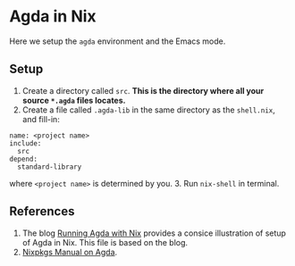 # Agda in Nix

Here we setup the `agda` environment and the Emacs mode.

## Setup

1. Create a directory called `src`. **This is the directory where all your source `*.agda` files locates.**
2. Create a file called `.agda-lib` in the same directory as the `shell.nix`, and fill-in:

  ```
  name: <project name>
  include:
    src
  depend:
    standard-library
  ```
  
  where `<project name>` is determined by you.
3. Run `nix-shell` in terminal.

## References

1. The blog [Running Agda with Nix](https://monospacedmonologues.com/2021/05/running-agda-with-nix/) provides a consice illustration of setup of Agda in Nix. This file is based on the blog.
2. [Nixpkgs Manual on Agda](https://ryantm.github.io/nixpkgs/languages-frameworks/agda/).
